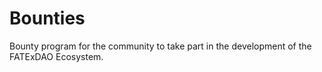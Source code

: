 # Bounties
Bounty program for the community to take part in the development of the FATExDAO Ecosystem.
